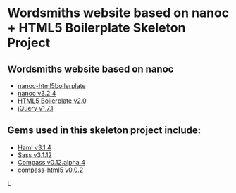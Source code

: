Wordsmiths website based on nanoc + HTML5 Boilerplate Skeleton Project
===

## Wordsmiths website based on nanoc

- [nanoc-html5boilerplate](https://github.com/jingoro/nanoc-html5boilerplate)
- [nanoc v3.2.4](http://nanoc.stoneship.org/)
- [HTML5 Boilerplate v2.0](http://html5boilerplate.com/)
- [jQuery v1.7.1](http://jquery.com/)

## Gems used in this skeleton project include:

- [Haml v3.1.4](http://haml-lang.com/)
- [Sass v3.1.12](http://sass-lang.com/)
- [Compass v0.12.alpha.4](http://compass-style.org/)
- [compass-html5 v0.0.2](https://github.com/sporkd/compass-h5bp)

L